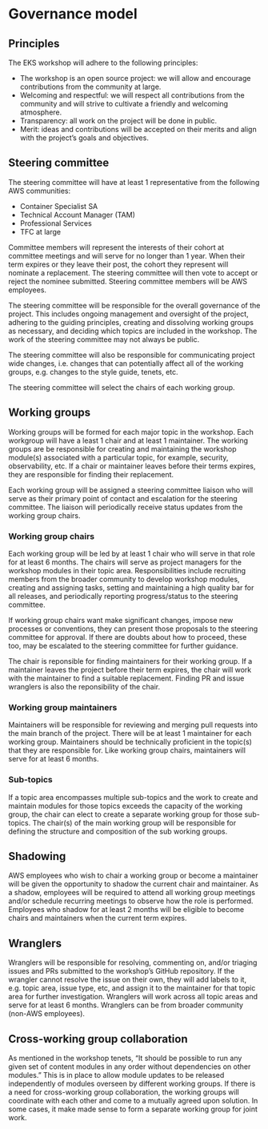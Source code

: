 # Governance model

## Principles

The EKS workshop will adhere to the following principles:

* The workshop is an open source project: we will allow and encourage contributions from the community at large. 
* Welcoming and respectful: we will respect all contributions from the community and will strive to cultivate a friendly and welcoming atmosphere.
* Transparency: all work on the project will be done in public.
* Merit: ideas and contributions will be accepted on their merits and align with the project’s goals and objectives.

## Steering committee

The steering committee will have at least 1 representative from the following AWS communities: 

* Container Specialist SA
* Technical Account Manager (TAM)
* Professional Services
* TFC at large

Committee members will represent the interests of their cohort at committee meetings and will serve for no longer than 1 year. When their term expires or they leave their post, the cohort they represent will nominate a replacement. The steering committee will then vote to accept or reject the nominee submitted. Steering committee members will be AWS employees. 

The steering committee will be responsible for the overall governance of the project. This includes ongoing management and oversight of the project, adhering to the guiding principles, creating and dissolving working groups as necessary, and deciding which topics are included in the workshop. The work of the steering committee may not always be public.

The steering committee will also be responsible for communicating project wide changes, i.e. changes that can potentially affect all of the working groups, e.g. changes to the style guide, tenets, etc. 

The steering committee will select the chairs of each working group. 

## Working groups

Working groups will be formed for each major topic in the workshop. Each workgroup will have a least 1 chair and at least 1 maintainer. The working groups are be responsible for creating and maintaining the workshop module(s) associated with a particular topic, for example, security, observability, etc. If a chair or maintainer leaves before their terms expires, they are responsible for finding their replacement. 

Each working group will be assigned a steering committee liaison who will serve as their primary point of contact and escalation for the steering committee. The liaison will periodically receive status updates from the working group chairs.

### Working group chairs

Each working group will be led by at least 1 chair who will serve in that role for at least 6 months. The chairs will serve as project managers for the workshop modules in their topic area. Responsibilities include recruiting members from the broader community to develop workshop modules, creating and assigning tasks, setting and maintaining a high quality bar for all releases, and periodically reporting progress/status to the steering committee. 

If working group chairs want make significant changes, impose new processes or conventions, they can present those proposals to the steering committee for approval. If there are doubts about how to proceed, these too, may be escalated to the steering committee for further guidance.

The chair is reponsible for finding maintainers for their working group. If a maintainer leaves the project before their term expires, the chair will work with the maintainer to find a suitable replacement. Finding PR and issue wranglers is also the reponsibility of the chair. 

### Working group maintainers

Maintainers will be responsible for reviewing and merging pull requests into the main branch of the project. There will be at least 1 maintainer for each working group. Maintainers should be technically proficient in the topic(s) that they are responsible for. Like working group chairs, maintainers will serve for at least 6 months.

### Sub-topics

If a topic area encompasses multiple sub-topics and the work to create and maintain modules for those topics exceeds the capacity of the working group, the chair can elect to create a separate working group for those sub-topics. The chair(s) of the main working group will be responsible for defining the structure and composition of the sub working groups.

## Shadowing

AWS employees who wish to chair a working group or become a maintainer will be given the opportunity to shadow the current chair and maintainer. As a shadow, employees will be required to attend all working group meetings and/or schedule recurring meetings to observe how the role is performed. Employees who shadow for at least 2 months will be eligible to become chairs and maintainers when the current term expires.  

## Wranglers

Wranglers will be responsible for resolving, commenting on, and/or triaging issues and PRs submitted to the workshop’s GitHub repository. If the wrangler cannot resolve the issue on their own, they will add labels to it, e.g. topic area, issue type, etc, and assign it to the maintainer for that topic area for further investigation. Wranglers will work across all topic areas and serve for at least 6 months. Wranglers can be from broader community (non-AWS employees).

## Cross-working group collaboration

As mentioned in the workshop tenets, “It should be possible to run any given set of content modules in any order without dependencies on other modules.” This is in place to allow module updates to be released independently of modules overseen by different working groups. If there is a need for cross-working group collaboration, the working groups will coordinate with each other and come to a mutually agreed upon solution. In some cases, it make made sense to form a separate working group for joint work. 
